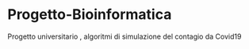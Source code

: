 # Progetto-Bioinformatica
Progetto universitario , algoritmi di simulazione del contagio da Covid19
